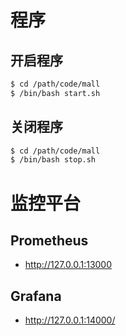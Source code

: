 # 程序

## 开启程序

```bash
$ cd /path/code/mall
$ /bin/bash start.sh
```

## 关闭程序

```bash
$ cd /path/code/mall
$ /bin/bash stop.sh
```

# 监控平台

## Prometheus

- http://127.0.0.1:13000

## Grafana

- http://127.0.0.1:14000/